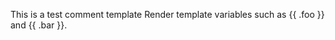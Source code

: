 <!-- opentofu-bot -->
This is a test comment template
Render template variables such as {{ .foo }} and {{ .bar }}.